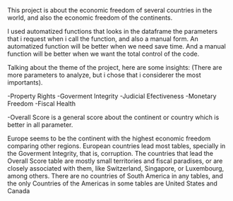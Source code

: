 This project is about the economic freedom of several countries in the world, and also the economic freedom of the continents.

I used automatized functions that looks in the dataframe the parameters that i request when i call the function, and also a manual form.
An automatized function will be better when we need save time. And a manual function will be better when we want the total control of the code.

Talking about the theme of the project, here are some insights:
(There are more parameters to analyze, but i chose that i considerer the most importants).

-Property Rights
-Goverment Integrity
-Judicial Efectiveness
-Monetary Freedom
-Fiscal Health

-Overall Score is a general score about the continent or country which is better in all parameter.

Europe seems to be the continent with the highest economic freedom comparing other regions.
European countries lead most tables, specially in the Goverment Integrity, that is, corruption.
The countries that lead the Overall Score table are mostly small territories and fiscal paradises, or are closely associated with them, like Switzerland, Singapore, or Luxembourg, among others.
There are no countries of South America in any tables, and the only Countries of the Americas in some tables are United States and Canada
